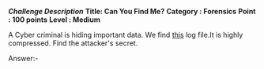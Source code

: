 ***Challenge Description***
**Title: Can You Find Me?**
**Category : Forensics**
**Point : 100 points**
**Level : Medium**

A Cyber criminal is hiding important data. We find [this](Link:https://s3-eu-west-1.amazonaws.com/talentchallenges/Forensics/f100.zip) log file.It is highly compressed. Find the attacker's secret.





Answer:-
